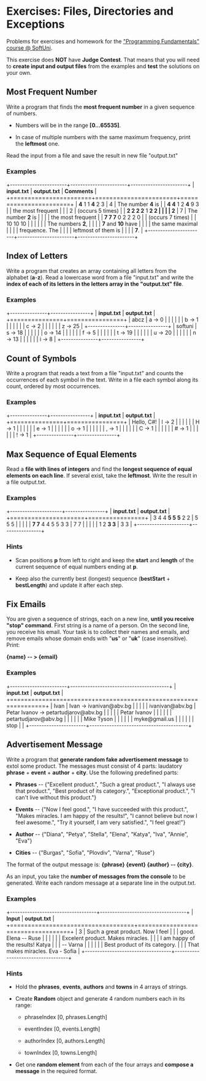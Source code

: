 Exercises: Files, Directories and Exceptions
============================================

Problems for exercises and homework for the ["Programming Fundamentals"
course @ SoftUni](https://softuni.bg/courses/programming-fundamentals).

This exercise does **NOT** have **Judge Contest**. That means that you
will need to **create input and output files** from the examples and
**test** the solutions on your own.

 Most Frequent Number
---------------------

Write a program that finds the **most frequent number** in a given
sequence of numbers.

-   Numbers will be in the range **\[0...65535\]**.

-   In case of multiple numbers with the same maximum frequency, print
    the **leftmost** one.

Read the input from a file and save the result in new file
\"output.txt\"

### Examples

+-----------------------+-----------------------+-----------------------+
| **input.txt**         | **output.txt**        | **Comments**          |
+=======================+=======================+=======================+
| **4** 1 1 **4** 2 3   | 4                     | The number **4** is   |
| **4 4** 1 2 **4** 9 3 |                       | the most frequent     |
|                       | 2                     | (occurs 5 times)      |
| **2 2 2 2** 1 **2 2   |                       |                       |
| 2**                   | 7                     | The number **2** is   |
|                       |                       | the most frequent     |
| **7 7 7** 0 2 2 2 0   |                       | (occurs 7 times)      |
| 10 10 10              |                       |                       |
|                       |                       | The numbers **2**,    |
|                       |                       | **7** and **10** have |
|                       |                       | the same maximal      |
|                       |                       | frequence. The        |
|                       |                       | leftmost of them is   |
|                       |                       | **7**.                |
+-----------------------+-----------------------+-----------------------+

Index of Letters
----------------

Write a program that creates an array containing all letters from the
alphabet (**a**-**z**). Read a lowercase word from a file \"input.txt\"
and write the **index of each of its letters in the letters array in the
\"output.txt\" file**.

### Examples

+---------------+----------------+
| **input.txt** | **output.txt** |
+===============+================+
| abcz          | a -\> 0        |
|               |                |
|               | b -\> 1        |
|               |                |
|               | c -\> 2        |
|               |                |
|               | z -\> 25       |
+---------------+----------------+
| softuni       | s -\> 18       |
|               |                |
|               | o -\> 14       |
|               |                |
|               | f -\> 5        |
|               |                |
|               | t -\> 19       |
|               |                |
|               | u -\> 20       |
|               |                |
|               | n -\> 13       |
|               |                |
|               | i -\> 8        |
+---------------+----------------+

Count of Symbols
----------------

Write a program that reads a text from a file \"input.txt\" and counts
the occurrences of each symbol in the text. Write in a file each symbol
along its count, ordered by most occurrences.

### Examples

+---------------+----------------+
| **input.txt** | **output.txt** |
+===============+================+
| Hello, C\#!   | l -\> 2        |
|               |                |
|               | H -\> 1        |
|               |                |
|               | e -\> 1        |
|               |                |
|               | o -\> 1        |
|               |                |
|               | , -\> 1        |
|               |                |
|               | C -\> 1        |
|               |                |
|               | \# -\> 1       |
|               |                |
|               | ! -\> 1        |
+---------------+----------------+

Max Sequence of Equal Elements
------------------------------

Read a **file with lines of integers** and find the **longest sequence
of equal elements on each line**. If several exist, take the
**leftmost**. Write the result in a file output.txt.

### Examples

+---------------------+----------------+
| **input.txt**       | **output.txt** |
+=====================+================+
| 3 4 4 **5 5 5** 2 2 | 5 5 5          |
|                     |                |
| **7 7** 4 4 5 5 3 3 | 7 7            |
|                     |                |
| 1 2 **3 3**         | 3 3            |
+---------------------+----------------+

### Hints

-   Scan positions **p** from left to right and keep the **start** and
    **length** of the current sequence of equal numbers ending at **p**.

-   Keep also the currently best (longest) sequence (**bestStart** +
    **bestLength**) and update it after each step.

Fix Emails
----------

You are given a sequence of strings, each on a new line, **until you
receive "stop" command**. First string is a name of a person. On the
second line, you receive his email. Your task is to collect their names
and emails, and remove emails whose domain ends with \"**us**\" or
\"**uk**\" (case insensitive). Print:

**{name} -- \> {email}**

### Examples

+-----------------------+----------------------------------------+
| **input.txt**         | **output.txt**                         |
+=======================+========================================+
| Ivan                  | Ivan -\> ivanivan\@abv.bg              |
|                       |                                        |
| ivanivan\@abv.bg      | Petar Ivanov -\> petartudjarov\@abv.bg |
|                       |                                        |
| Petar Ivanov          |                                        |
|                       |                                        |
| petartudjarov\@abv.bg |                                        |
|                       |                                        |
| Mike Tyson            |                                        |
|                       |                                        |
| myke\@gmail.us        |                                        |
|                       |                                        |
| stop                  |                                        |
+-----------------------+----------------------------------------+

Advertisement Message
---------------------

Write a program that **generate random fake advertisement message** to
extol some product. The messages must consist of 4 parts: laudatory
**phrase** + **event** + **author** + **city**. Use the following
predefined parts:

-   **Phrases** -- {"Excellent product.", "Such a great product.", "I
    always use that product.", "Best product of its category.",
    "Exceptional product.", "I can't live without this product."}

-   **Events** -- {"Now I feel good.", "I have succeeded with this
    product.", "Makes miracles. I am happy of the results!", "I cannot
    believe but now I feel awesome.", "Try it yourself, I am very
    satisfied.", "I feel great!"}

-   **Author** -- {"Diana", "Petya", "Stella", "Elena", "Katya", "Iva",
    "Annie", "Eva"}

-   **Cities** -- {"Burgas", "Sofia", "Plovdiv", "Varna", "Ruse"}

The format of the output message is: **{phrase} {event} {author} --
{city}**.

As an input, you take the **number of messages from the console** to be
generated. Write each random message at a separate line in the
output.txt.

### Examples

+-----------------------------------+-----------------------------------+
| **Input**                         | **output.txt**                    |
+===================================+===================================+
| 3                                 | Such a great product. Now I feel  |
|                                   | good. Elena -- Ruse               |
|                                   |                                   |
|                                   | Excelent product. Makes miracles. |
|                                   | I am happy of the results! Katya  |
|                                   | -- Varna                          |
|                                   |                                   |
|                                   | Best product of its category.     |
|                                   | That makes miracles. Eva - Sofia  |
+-----------------------------------+-----------------------------------+

### Hints

-   Hold the **phrases**, **events**, **authors** and **towns** in 4
    arrays of strings.

-   Create **Random** object and generate 4 random numbers each in its
    range:

    -   phraseIndex ­\[0, phrases.Length\]

    -   eventIndex \[0, events.Length\]

    -   authorIndex \[0, authors.Length\]

    -   townIndex \[0, towns.Length\]

-   Get one **random element** from each of the four arrays and
    **compose a message** in the required format.
